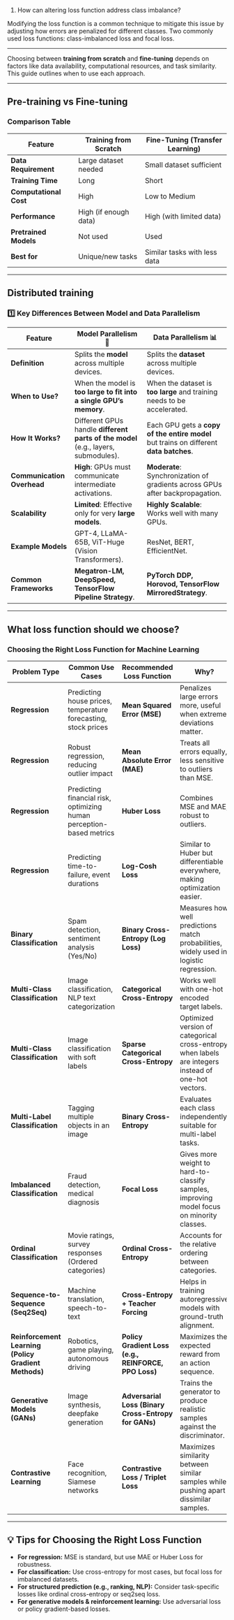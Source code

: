 1. How can altering loss function address class imbalance?

Modifying the loss function is a common technique to mitigate this issue by adjusting how errors are penalized for different classes. 
Two commonly used loss functions: class-imbalanced loss and focal loss.

---

Choosing between **training from scratch** and **fine-tuning** depends on factors like data availability, computational resources, and task similarity. This guide outlines when to use each approach.  

---

## Pre-training vs Fine-tuning

### **Comparison Table**  

| Feature            | Training from Scratch | Fine-Tuning (Transfer Learning) |
|--------------------|----------------------|--------------------------------|
| **Data Requirement** | Large dataset needed | Small dataset sufficient |
| **Training Time**  | Long | Short |
| **Computational Cost** | High | Low to Medium |
| **Performance**    | High (if enough data) | High (with limited data) |
| **Pretrained Models** | Not used | Used |
| **Best for**       | Unique/new tasks | Similar tasks with less data |

---

## Distributed training

### **1️⃣ Key Differences Between Model and Data Parallelism**

| Feature | **Model Parallelism** 🧩 | **Data Parallelism** 📊 |
|----------|----------------|----------------|
| **Definition** | Splits the **model** across multiple devices. | Splits the **dataset** across multiple devices. |
| **When to Use?** | When the model is **too large to fit into a single GPU’s memory**. | When the dataset is **too large** and training needs to be accelerated. |
| **How It Works?** | Different GPUs handle **different parts of the model** (e.g., layers, submodules). | Each GPU gets a **copy of the entire model** but trains on different **data batches**. |
| **Communication Overhead** | **High**: GPUs must communicate intermediate activations. | **Moderate**: Synchronization of gradients across GPUs after backpropagation. |
| **Scalability** | **Limited**: Effective only for very **large models**. | **Highly Scalable**: Works well with many GPUs. |
| **Example Models** | GPT-4, LLaMA-65B, ViT-Huge (Vision Transformers). | ResNet, BERT, EfficientNet. |
| **Common Frameworks** | **Megatron-LM, DeepSpeed, TensorFlow Pipeline Strategy**. | **PyTorch DDP, Horovod, TensorFlow MirroredStrategy**. |

---
## What loss function should we choose?

### Choosing the Right Loss Function for Machine Learning

| **Problem Type** | **Common Use Cases** | **Recommended Loss Function** | **Why?** |
|-----------------|----------------------|------------------------------|----------|
| **Regression**  | Predicting house prices, temperature forecasting, stock prices | **Mean Squared Error (MSE)** | Penalizes large errors more, useful when extreme deviations matter. |
| **Regression**  | Robust regression, reducing outlier impact | **Mean Absolute Error (MAE)** | Treats all errors equally, less sensitive to outliers than MSE. |
| **Regression**  | Predicting financial risk, optimizing human perception-based metrics | **Huber Loss** | Combines MSE and MAE, robust to outliers. |
| **Regression**  | Predicting time-to-failure, event durations | **Log-Cosh Loss** | Similar to Huber but differentiable everywhere, making optimization easier. |
| **Binary Classification** | Spam detection, sentiment analysis (Yes/No) | **Binary Cross-Entropy (Log Loss)** | Measures how well predictions match probabilities, widely used in logistic regression. |
| **Multi-Class Classification** | Image classification, NLP text categorization | **Categorical Cross-Entropy** | Works well with one-hot encoded target labels. |
| **Multi-Class Classification** | Image classification with soft labels | **Sparse Categorical Cross-Entropy** | Optimized version of categorical cross-entropy when labels are integers instead of one-hot vectors. |
| **Multi-Label Classification** | Tagging multiple objects in an image | **Binary Cross-Entropy** | Evaluates each class independently, suitable for multi-label tasks. |
| **Imbalanced Classification** | Fraud detection, medical diagnosis | **Focal Loss** | Gives more weight to hard-to-classify samples, improving model focus on minority classes. |
| **Ordinal Classification** | Movie ratings, survey responses (Ordered categories) | **Ordinal Cross-Entropy** | Accounts for the relative ordering between categories. |
| **Sequence-to-Sequence (Seq2Seq)** | Machine translation, speech-to-text | **Cross-Entropy + Teacher Forcing** | Helps in training autoregressive models with ground-truth alignment. |
| **Reinforcement Learning (Policy Gradient Methods)** | Robotics, game playing, autonomous driving | **Policy Gradient Loss (e.g., REINFORCE, PPO Loss)** | Maximizes the expected reward from an action sequence. |
| **Generative Models (GANs)** | Image synthesis, deepfake generation | **Adversarial Loss (Binary Cross-Entropy for GANs)** | Trains the generator to produce realistic samples against the discriminator. |
| **Contrastive Learning** | Face recognition, Siamese networks | **Contrastive Loss / Triplet Loss** | Maximizes similarity between similar samples while pushing apart dissimilar samples. |

---

## **💡 Tips for Choosing the Right Loss Function**
- **For regression:** MSE is standard, but use MAE or Huber Loss for robustness.  
- **For classification:** Use cross-entropy for most cases, but focal loss for imbalanced datasets.  
- **For structured prediction (e.g., ranking, NLP):** Consider task-specific losses like ordinal cross-entropy or seq2seq loss.  
- **For generative models & reinforcement learning:** Use adversarial loss or policy gradient-based losses.  
